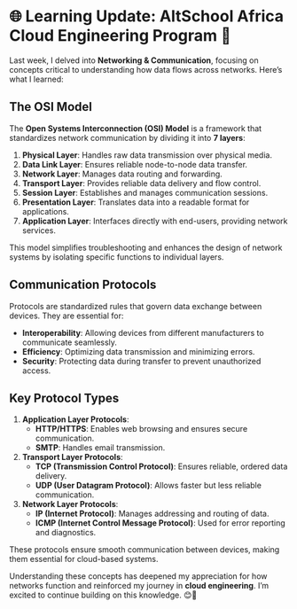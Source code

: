 # 🌐 Learning Update: AltSchool Africa Cloud Engineering Program 🚀

Last week, I delved into **Networking & Communication**, focusing on concepts critical to understanding how data flows across networks. Here’s what I learned:

## The OSI Model  
The **Open Systems Interconnection (OSI) Model** is a framework that standardizes network communication by dividing it into **7 layers**:  
1. **Physical Layer**: Handles raw data transmission over physical media.  
2. **Data Link Layer**: Ensures reliable node-to-node data transfer.  
3. **Network Layer**: Manages data routing and forwarding.  
4. **Transport Layer**: Provides reliable data delivery and flow control.  
5. **Session Layer**: Establishes and manages communication sessions.  
6. **Presentation Layer**: Translates data into a readable format for applications.  
7. **Application Layer**: Interfaces directly with end-users, providing network services.

This model simplifies troubleshooting and enhances the design of network systems by isolating specific functions to individual layers.

## Communication Protocols  
Protocols are standardized rules that govern data exchange between devices. They are essential for:  
- **Interoperability**: Allowing devices from different manufacturers to communicate seamlessly.  
- **Efficiency**: Optimizing data transmission and minimizing errors.  
- **Security**: Protecting data during transfer to prevent unauthorized access.

## Key Protocol Types  
1. **Application Layer Protocols**:  
   - **HTTP/HTTPS**: Enables web browsing and ensures secure communication.  
   - **SMTP**: Handles email transmission.  
2. **Transport Layer Protocols**:  
   - **TCP (Transmission Control Protocol)**: Ensures reliable, ordered data delivery.  
   - **UDP (User Datagram Protocol)**: Allows faster but less reliable communication.  
3. **Network Layer Protocols**:  
   - **IP (Internet Protocol)**: Manages addressing and routing of data.  
   - **ICMP (Internet Control Message Protocol)**: Used for error reporting and diagnostics.

These protocols ensure smooth communication between devices, making them essential for cloud-based systems.


Understanding these concepts has deepened my appreciation for how networks function and reinforced my journey in **cloud engineering**. I’m excited to continue building on this knowledge. 😊💪  
